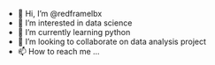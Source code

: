 - 👋 Hi, I’m @redframelbx
- 👀 I’m interested in data science
- 🌱 I’m currently learning python
- 💞️ I’m looking to collaborate on data analysis project
- 📫 How to reach me ...

<!---
redframelbx/redframelbx is a ✨ special ✨ repository because its `README.md` (this file) appears on your GitHub profile.
You can click the Preview link to take a look at your changes.
--->
